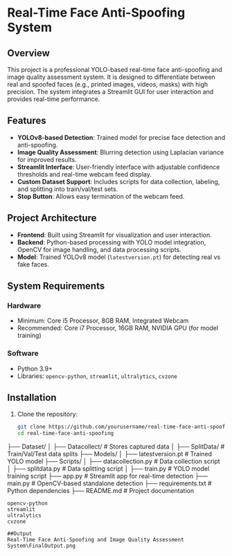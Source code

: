 # Real-Time Face Anti-Spoofing System

## Overview
This project is a professional YOLO-based real-time face anti-spoofing and image quality assessment system. It is designed to differentiate between real and spoofed faces (e.g., printed images, videos, masks) with high precision. The system integrates a Streamlit GUI for user interaction and provides real-time performance.

## Features
- **YOLOv8-based Detection**: Trained model for precise face detection and anti-spoofing.
- **Image Quality Assessment**: Blurring detection using Laplacian variance for improved results.
- **Streamlit Interface**: User-friendly interface with adjustable confidence thresholds and real-time webcam feed display.
- **Custom Dataset Support**: Includes scripts for data collection, labeling, and splitting into train/val/test sets.
- **Stop Button**: Allows easy termination of the webcam feed.

## Project Architecture
- **Frontend**: Built using Streamlit for visualization and user interaction.
- **Backend**: Python-based processing with YOLO model integration, OpenCV for image handling, and data processing scripts.
- **Model**: Trained YOLOv8 model (`latestversion.pt`) for detecting real vs fake faces.

## System Requirements
### Hardware
- Minimum: Core i5 Processor, 8GB RAM, Integrated Webcam
- Recommended: Core i7 Processor, 16GB RAM, NVIDIA GPU (for model training)

### Software
- Python 3.9+
- Libraries: `opencv-python`, `streamlit`, `ultralytics`, `cvzone`

## Installation
1. Clone the repository:
   ```bash
   git clone https://github.com/yourusername/real-time-face-anti-spoofing.git
   cd real-time-face-anti-spoofing


├── Dataset/
│   ├── Datacollect/         # Stores captured data
│   ├── SplitData/           # Train/Val/Test data splits
├── Models/
│   ├── latestversion.pt     # Trained YOLO model
├── Scripts/
│   ├── datacollection.py    # Data collection script
│   ├── splitdata.py         # Data splitting script
│   ├── train.py             # YOLO model training script
├── app.py                   # Streamlit app for real-time detection
├── main.py                  # OpenCV-based standalone detection
├── requirements.txt         # Python dependencies
├── README.md                # Project documentation


   ```plaintext
   opencv-python
   streamlit
   ultralytics
   cvzone

##Output
Real-Time Face Anti-Spoofing and Image Quality Assessment System\FinalOutput.png
